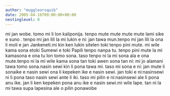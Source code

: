 ```yaml
---
author: "muggleorsquib"
date: 2005-04-16T09:00:00+00:00
nestinglevel: 0
---
```

mi jan wobe. tomo mi li lon kaliponija. tenpo mute mute mute mute lami sike e suno . tenpo mi jan lili la mi lukin e ni: jan tawa mun.tenpo mi jan lili la ona li moli e jan Jankeneti.mi kin ken lukin sitelen toki tenpo pini mute. mi wile kama sona etoki Sumewi e toki Papili tenpo nanpa tu. tenpo pini mute la mi kamasona e ona tu lon tomo sona. taso tenpo ni la mi sona ala e ona mute.tenpo ni la mi wile kama sona tan toki awen sona tan ni: mi jo alamani tawa tomo sona.nasin sewi kin li pona tawa mi. taso mi sona e ni: jan mute li sonaike e nasin sewi ona li kepeken ike e nasin sewi. jan toki e ni:nasinsewi ni li pona taso nasin sewi ante li iki. taso mi pilin e ni:nasinsewi ale li pona anu ike. jan li ken kepeken pona anu ike e nasin sewi.mi wile lape. tan ni la mi tawa supa lapesina ale o pilin ponawobe